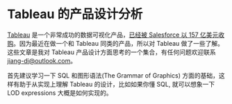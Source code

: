 # Tableau 的产品设计分析

[Tableau](https://www.tableau.com) 是一个非常成功的数据可视化产品，[已经被 Salesforce 以 157 亿美元收购](https://www.infoq.cn/article/ihiUadJC-LiCpuD3Jhby)。因为最近在做一个和 Tableau 同类的产品，所以对 Tableau 做了一些了解。这些文章是我对 Tableau 产品设计方面思考的一个集合，有任何问题欢迎联系 <jiang-di@outlook.com>。

首先建议学习一下 SQL 和图形语法(The Grammar of Graphics) 方面的基础，这样有助于从实现上理解 Tableau 的设计，比如如果你懂 SQL, 就可以想象一下 LOD expressions 大概是如何实现的。
